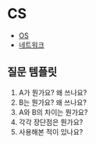 # **CS**
* [OS](./운영체제)
* [네트워크](./%EB%84%A4%ED%8A%B8%EC%9B%8C%ED%81%AC/)

## 질문 템플릿
1. A가 뭔가요? 왜 쓰나요?
2. B는 뭔가요? 왜 쓰나요?
3. A와 B의 차이는 뭔가요?
4. 각각 장단점은 뭔가요?
5. 사용해본 적이 있나요?